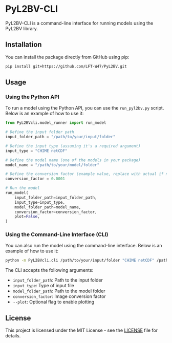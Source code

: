 # PyL2BV-CLI

PyL2BV-CLI is a command-line interface for running models using the PyL2BV library.

## Installation

You can install the package directly from GitHub using pip:

```sh
pip install git+https://github.com/LFT-W47/PyL2BV.git
```

## Usage

### Using the Python API

To run a model using the Python API, you can use the `run_pyl2bv.py` script. Below is an example of how to use it:

```python
from PyL2BVcli.model_runner import run_model

# Define the input folder path
input_folder_path = "/path/to/your/input/folder"

# Define the input type (assuming it's a required argument)
input_type = "CHIME netCDF"

# Define the model name (one of the models in your package)
model_name = "/path/to/your/model/folder"

# Define the conversion factor (example value, replace with actual if needed)
conversion_factor = 0.0001

# Run the model
run_model(
    input_folder_path=input_folder_path,
    input_type=input_type,
    model_folder_path=model_name,
    conversion_factor=conversion_factor,
    plot=False,
)
```

### Using the Command-Line Interface (CLI)

You can also run the model using the command-line interface. Below is an example of how to use it:

```sh
python -m PyL2BVcli.cli /path/to/your/input/folder "CHIME netCDF" /path/to/your/model/folder 0.0001 --plot
```

The CLI accepts the following arguments:

- `input_folder_path`: Path to the input folder
- `input_type`: Type of input file
- `model_folder_path`: Path to the model folder
- `conversion_factor`: Image conversion factor
- `--plot`: Optional flag to enable plotting

## License

This project is licensed under the MIT License - see the [LICENSE](LICENSE) file for details.
